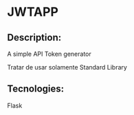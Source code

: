 # JWTAPP
## Description:
A simple API Token generator

Tratar de usar solamente Standard Library
## Tecnologies:
Flask
